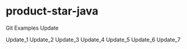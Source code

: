 # product-star-java
Git Examples Update

Update_1
Update_2
Update_3
Update_4
Update_5
Update_6
Update_7
